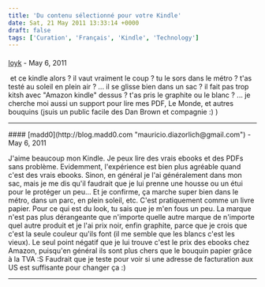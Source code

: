 ```yaml
---
title: 'Du contenu sélectionné pour votre Kindle'
date: Sat, 21 May 2011 13:33:14 +0000
draft: false
tags: ['Curation', 'Français', 'Kindle', 'Technology']
---
```



#### 
[loyk]( "loic.robert@mac.com") - <time datetime="2011-05-21 16:38:00">May 6, 2011</time>

 et ce kindle alors ? il vaut vraiment le coup ? tu le sors dans le métro ? t'as testé au soleil en plein air ? ... il se glisse bien dans un sac ? il fait pas trop kitsh avec "Amazon kindle" dessus ? t'as pris le graphite ou le blanc ? ... je cherche moi aussi un support pour lire mes PDF, Le Monde, et autres bouquins (jsuis un public facile des Dan Brown et compagnie :) )
<hr />
#### 
[madd0](http://blog.madd0.com "mauricio.diazorlich@gmail.com") - <time datetime="2011-05-21 17:37:00">May 6, 2011</time>

J'aime beaucoup mon Kindle. Je peux lire des vrais ebooks et des PDFs sans problème. Evidemment, l'expérience est bien plus agréable quand c'est des vrais ebooks. Sinon, en général je l'ai généralement dans mon sac, mais je me dis qu'il faudrait que je lui prenne une housse ou un étui pour le protéger un peu… Et je confirme, ça marche super bien dans le métro, dans un parc, en plein soleil, etc. C'est pratiquement comme un livre papier. Pour ce qui est du look, tu sais que je m'en fous un peu. La marque n'est pas plus dérangeante que n'importe quelle autre marque de n'importe quel autre produit et je l'ai prix noir, enfin graphite, parce que je crois que c'est la seule couleur qu'ils font (il me semble que les blancs c'est les vieux). Le seul point négatif que je lui trouve c'est le prix des ebooks chez Amazon, puisqu'en général ils sont plus chers que le bouquin papier grâce à la TVA :S Faudrait que je teste pour voir si une adresse de facturation aux US est suffisante pour changer ça :)
<hr />
